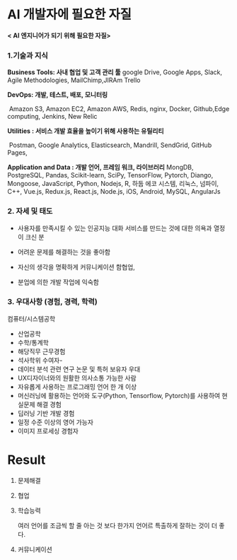 # AI 개발자에 필요한 자질

**< AI 엔지니어가 되기 위해 필요한 자질>**

### 1.기술과 지식 

**Business Tools: 사내 협업 및 고객 관리 툴**
	google Drive, Google Apps, Slack, Agile Methodologies, MailChimp,JIRAm Trello 

**DevOps: 개발, 테스트, 배포, 모니터링**

​	Amazon S3, Amazon EC2, Amazon AWS, Redis, nginx, Docker, Github,Edge computing, Jenkins, New Relic 

**Utilities : 서비스 개발 효율을 높이기 위해 사용하는 유틸리티**

​	Postman, Google Analytics, Elasticsearch, Mandrill, SendGrid, GitHub Pages, 

**Application and Data : 개발 언어, 프레임 워크, 라이브러리**
	MongDB, PostgreSQL, Pandas, Scikit-learn, SciPy, TensorFlow, Pytorch, Diango, Mongoose, JavaScript, Python, Nodejs, R, 하둡 에코 시스템, 리눅스, 넘파이, C++, Vue.js, Redux.js, React.js, Node.js, iOS, Android, MySQL, AngularJs





### 2. 자세 및 태도 

- 사용자를 만족시킬 수 있는 인공지능 대화 서비스를 만드는 것에 대한 의욕과 열정이 크신 분

- 어려운 문제를 해결하는 것을 좋아함

- 자신의 생각을 명확하게 커뮤니케이션 함협업, 

- 분업에 의한 개발 작업에 익숙함





### 3. 우대사항 (경험, 경력, 학력)	

컴퓨터/시스템공학

- 산업공학
- 수학/통계학
- 해당직무 근무경험
- 석사학위 수여자-
- 데이터 분석 관련 연구 논문 및 특허 보유자 우대
- UX디자이너와의 원활한 의사소통 가능한 사람
- 자유롭게 사용하는 프로그래밍 언어 한 개 이상
- 머신러닝에 활용하는 언어와 도구(Python, Tensorflow, Pytorch)를 사용하여 현실문제 해결 경험
- 딥러닝 기반 개발 경험
- 일정 수준 이상의 영어 가능자
- 이미지 프로세싱 경험자





# Result 

1. 문제해결

2. 협업

3. 학습능력

   여러 언어를 조금씩 할 줄 아는 것 보다 한가지 언어르 특출하게 잘하는 것이 더 좋다.

4. 커뮤니케이션

   

